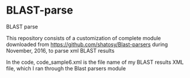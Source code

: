 # BLAST-parse
BLAST parse

This repository consists of a
customization of complete module downloaded from
https://github.com/shatosy/Blast-parsers
during November, 2016, to parse xml BLAST results

In the code, code_sample6.xml is the file name of my BLAST results XML file, 
which I ran through the Blast parsers module

